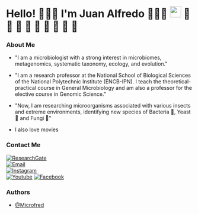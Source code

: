 <h1> Hello! 👨🏾‍🔬 I'm Juan Alfredo 👨🏾‍💻 <img src="https://raw.githubusercontent.com/iampavangandhi/iampavangandhi/master/gifs/Hi.gif" width="30px"> 🦠 🐛 🧫 🍄 🌋 🔬 🦋 🧪 🧬 </h1>

### About Me

- "I am a microbiologist with a strong interest in microbiomes, metagenomics, systematic taxonomy, ecology, and evolution."

- "I am a research professor at the National School of Biological Sciences of the National Polytechnic Institute (ENCB-IPN). I teach the theoretical-practical course in General Microbiology and am also a professor for the elective course in Genomic Science."

- "Now, I am researching microorganisms associated with various insects and extreme environments, identifying new species of Bacteria 🧫,  Yeast 🦠 and Fungi 🍄"
- I also love movies 

### Contact Me
<a href="https://www.researchgate.net/profile/Juan-Alfredo-Garcia"><img alt="ResearchGate" src="https://img.shields.io/badge/ResearchGate-Juan_Alfredo-blue?style=flat-square&logo=ResearchGate"></a>  
<a href="freddyhardcore@gmail.com"><img alt="Email" src="https://img.shields.io/badge/Gmail-freddyhardcore@gmail.com-blue?style=flat-square&logo=gmail"></a>  
<a href="https://www.instagram.com/microo_bios/"><img alt="Instagram" src="https://img.shields.io/badge/Instagram-Microo_bios-blue?style=flat-square&logo=Instagram"></a>  
<a href="https://youtube.com/@fredygolgo?si=aTCw1srzVjpQgaK9"><img alt="Youtube" src="https://img.shields.io/badge/Youtube-Microo_bios-blue?style=flat-square&logo=youtube"></a> 
<a href="https://www.facebook.com/profile.php?id=100064420943278"><img alt="Facebook" src="https://img.shields.io/badge/Pages-The_House_of_Toxic_Avenger-blue?style=flat-square&logo=facebook"></a>

### Authors
- [@Microfred](https://www.github.com/Microfred)

